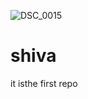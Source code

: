![DSC_0015](https://github.com/chengumani/shiva/assets/136230369/3e612144-6c0a-4628-8f35-b6c41394fd20)
# shiva
it isthe first repo
